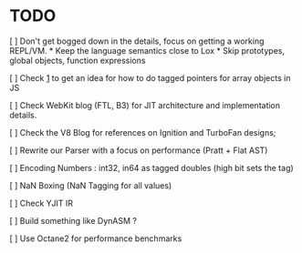 # TODO

[ ] Don't get bogged down in the details, focus on getting a working REPL/VM.
    * Keep the language semantics close to Lox
    * Skip prototypes, global objects, function expressions

[ ] Check [1] to get an idea for how to do tagged pointers for array objects in JS

[ ] Check WebKit blog (FTL, B3) for JIT architecture and implementation details.

[ ] Check the V8 Blog for references on Ignition and TurboFan designs;

[ ] Rewrite our Parser with a focus on performance (Pratt + Flat AST)

[ ] Encoding Numbers : int32, in64 as tagged doubles (high bit sets the tag)

[ ] NaN Boxing (NaN Tagging for all values)

[ ] Check YJIT IR

[ ] Build something like DynASM ?

[ ] Use Octane2 for performance benchmarks

[1]: https://rust-hosted-langs.github.io/book/chapter-interp-tagged-ptrs.html
